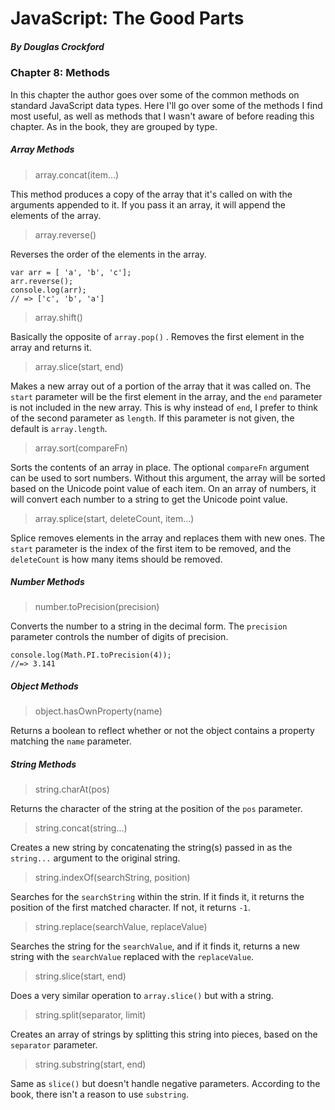 # JavaScript: The Good Parts 
##### By Douglas Crockford 

### Chapter 8: Methods

In this chapter the author goes over some of the common methods on standard JavaScript data types. Here I'll go over some of the methods I find most useful, as well as methods that I wasn't aware of before reading this chapter. As in the book, they are grouped by type. 

##### Array Methods

> array.concat(item...)

This method produces a copy of the array that it's called on with the arguments appended to it. If you pass it an array, it will append the elements of the array.

> array.reverse()

Reverses the order of the elements in the array.
```
var arr = [ 'a', 'b', 'c'];
arr.reverse();
console.log(arr); 
// => ['c', 'b', 'a']
```

> array.shift()

Basically the opposite of `array.pop()` . Removes the first element in the array and returns it.

>array.slice(start, end)

Makes a new array out of a portion of the array that it was called on. The `start` parameter will be the first element in the array, and the `end` parameter is not included in the new array. This is why instead of `end`, I prefer to think of the second parameter as `length`. If this parameter is not given, the default is `array.length`. 

>array.sort(compareFn)

Sorts the contents of an array in place. The optional `compareFn` argument can be used to sort numbers. Without this argument, the array will be sorted based on the Unicode point value of each item. On an array of numbers, it will convert each number to a string to get the Unicode point value.

>array.splice(start, deleteCount, item...)

Splice removes elements in the array and replaces them with new ones.  The `start` parameter is the index of the first item to be removed, and the `deleteCount` is how many items should be removed.

##### Number Methods
>number.toPrecision(precision)

Converts the number to a string in the decimal form. The `precision` parameter controls the number of digits of precision. 

```
console.log(Math.PI.toPrecision(4));
//=> 3.141
```
##### Object Methods
>object.hasOwnProperty(name)

Returns a boolean to reflect whether or not the object contains a property matching the `name` parameter. 
##### String Methods
>string.charAt(pos)

Returns the character of the string at the position of the `pos` parameter.

>string.concat(string...)

Creates a new string by concatenating the string(s) passed in as the `string...` argument to the original string.

>string.indexOf(searchString, position)

Searches for the `searchString` within the strin. If it finds it, it returns the position of the first matched character. If not, it returns `-1`. 

>string.replace(searchValue, replaceValue)

Searches the string for the `searchValue`, and if it finds it, returns a new string with the `searchValue` replaced with the `replaceValue`.

>string.slice(start, end)

Does a very similar operation to `array.slice()` but with a string.

>string.split(separator, limit)

Creates an array of strings by splitting this string into pieces, based on the `separator` parameter.

>string.substring(start, end) 

Same as `slice()` but doesn't handle negative parameters. According to the book, there isn't a reason to use `substring`.



